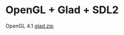 # OpenGL + Glad + SDL2


OpenGL 4.1
[glad.zip](https://glad.dav1d.de/#language=c&specification=gl&api=gl%3D4.1&api=gles1%3Dnone&api=gles2%3Dnone&api=glsc2%3Dnone&profile=compatibility&loader=on)

